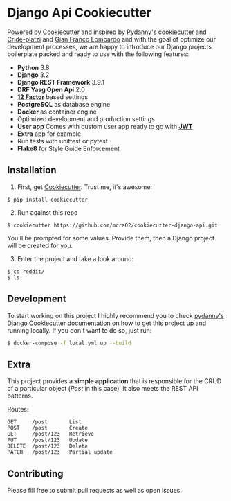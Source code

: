 # Django Api Cookiecutter

Powered by [Cookiecutter](https://github.com/audreyr/cookiecutter) and inspired by [Pydanny's cookiecutter](https://github.com/pydanny/cookiecutter-django) and [Cride-platzi](https://github.com/pablotrinidad/cride-platzi) and [Gian Franco Lombardo](https://github.com/gianfrancolombardo/cookiecutter-django-api) and with the goal of optimize our development processes, we are happy to introduce our Django projects boilerplate packed and ready to use with the following features:

- **Python** 3.8
- **Django** 3.2
- **Django REST Framework** 3.9.1
- **DRF Yasg Open Api** 2.0
- [**12 Factor**](https://12factor.net/) based settings
- **PostgreSQL** as database engine
- **Docker** as container engine
- Optimized development and production settings
- **User app** Comes with custom user app ready to go with [**JWT**](https://jwt.io/)
- **Extra** app for example
- Run tests with unittest or pytest
- **Flake8** for Style Guide Enforcement

## Installation

1. First, get [Cookiecutter](https://github.com/audreyr/cookiecutter). Trust me, it's awesome:

```
$ pip install cookiecutter
```

2. Run against this repo

```
$ cookiecutter https://github.com/mcra02/cookiecutter-django-api.git
```

You'll be prompted for some values. Provide them, then a Django project will be created for you.

3. Enter the project and take a look around:

```
$ cd reddit/
$ ls
```

## Development

To start working on this project I highly recommend you to check
[pydanny's](https://github.com/pydanny) [Django Cookiecutter](https://github.com/pydanny/cookiecutter-django) [documentation](https://cookiecutter-django.readthedocs.io/en/latest/developing-locally-docker.html) on how to get this project up and running locally. If you don't want to do so, just run:

```bash
$ docker-compose -f local.yml up --build
```

## Extra

This project provides a **simple application** that is responsible for the CRUD of a particular object (_Post_ in this case). It also meets the REST API patterns.

Routes:

```
GET     /post       List
POST    /post       Create
GET     /post/123   Retrieve
PUT     /post/123   Update
DELETE  /post/123   Delete
PATCH   /post/123   Partial update
```

## Contributing

Please fill free to submit pull requests as well as open issues.
